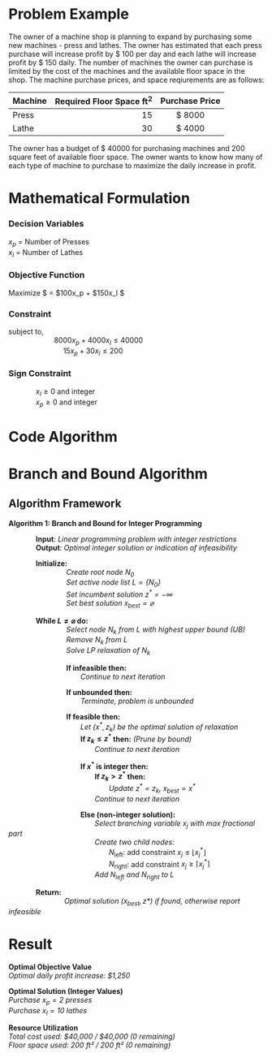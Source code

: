 # Problem Example 
The owner of a machine shop is planning to expand by purchasing some new machines - press and lathes. The owner has estimated that each press purchase will increase profit by \$ 100 per day and each lathe will increase profit by \$ 150 daily. The number of machines the owner can purchase is limited by the cost of the machines and the available floor space in the shop. The machine purchase prices, and space reqiurements are as follows:  
   
|**Machine**|**Required Floor Space ft<sup>2</sup>**| **Purchase Price** |  
|:-------|---------:|:------------------:|
|Press| 15 |      \$ 8000       |
|Lathe| 30 |      \$ 4000       |  
The owner has a budget of \$ 40000 for purchasing machines and 200 square feet of available floor space. The owner wants to know how many of each type of machine to purchase to maximize the daily increase in profit.

# Mathematical Formulation  

### Decision Variables  
$x_p$ = Number of Presses  
$x_l$ = Number of Lathes

### Objective Function  
Maximize $ = \$100x_p + \$150x_l $
### Constraint  
subject to,  
&emsp; &emsp; &emsp; &emsp; &emsp;    $8000x_p + 4000x_l \leq  40000$  
&emsp; &emsp; &emsp; &emsp; &emsp; &emsp; $15x_p + 30x_l \leq 200$  

### Sign Constraint
&emsp; &emsp; &emsp;   $x_l \geq 0$ and integer   
&emsp; &emsp; &emsp;   $x_p \geq 0$ and integer


# Code Algorithm
# Branch and Bound Algorithm

## Algorithm Framework

**Algorithm 1: Branch and Bound for Integer Programming**

&emsp; &emsp; &emsp; **Input**: *Linear programming problem with integer restrictions*  
&emsp; &emsp; &emsp; **Output**: *Optimal integer solution or indication of infeasibility*  

&emsp; &emsp; &emsp; **Initialize:**  
&emsp; &emsp; &emsp; &emsp;&emsp;&emsp;&emsp; *Create root node $N_0$*  
&emsp; &emsp; &emsp; &emsp;&emsp;&emsp;&emsp; *Set active node list $L = \{N_0\}$*  
&emsp; &emsp; &emsp; &emsp;&emsp;&emsp;&emsp; *Set incumbent solution $z^* = -\infty$*  
&emsp; &emsp; &emsp; &emsp;&emsp;&emsp;&emsp; *Set best solution $x_{\text{best}} = \varnothing$*  

&emsp; &emsp; &emsp; **While $L \neq \varnothing$ do:**  
&emsp; &emsp; &emsp; &emsp;&emsp;&emsp;&emsp; *Select node $N_k$ from $L$ with highest upper bound (UB)*  
&emsp; &emsp; &emsp; &emsp;&emsp;&emsp;&emsp; *Remove $N_k$ from $L$*  
&emsp; &emsp; &emsp; &emsp;&emsp;&emsp;&emsp; *Solve LP relaxation of $N_k$*  

&emsp; &emsp; &emsp; &emsp;&emsp;&emsp;&emsp; **If infeasible then:**  
&emsp; &emsp; &emsp; &emsp;&emsp;&emsp;&emsp;&emsp;&emsp; *Continue to next iteration*  

&emsp; &emsp; &emsp; &emsp;&emsp;&emsp;&emsp; **If unbounded then:**  
&emsp; &emsp; &emsp; &emsp;&emsp;&emsp;&emsp;&emsp;&emsp; *Terminate, problem is unbounded*  

&emsp; &emsp; &emsp; &emsp;&emsp;&emsp;&emsp; **If feasible then:**  
&emsp; &emsp; &emsp; &emsp;&emsp;&emsp;&emsp;&emsp;&emsp; *Let $(x^*, z_k)$ be the optimal solution of relaxation*  
&emsp; &emsp; &emsp; &emsp;&emsp;&emsp;&emsp;&emsp;&emsp; **If $z_k \leq z^*$ then:** *(Prune by bound)*  
&emsp; &emsp; &emsp; &emsp;&emsp;&emsp;&emsp;&emsp;&emsp;&emsp;&emsp; *Continue to next iteration*  

&emsp; &emsp; &emsp; &emsp;&emsp;&emsp;&emsp;&emsp;&emsp; **If $x^*$ is integer then:**  
&emsp; &emsp; &emsp; &emsp;&emsp;&emsp;&emsp;&emsp;&emsp;&emsp;&emsp; **If $z_k > z^*$ then:**  
&emsp; &emsp; &emsp; &emsp;&emsp;&emsp;&emsp;&emsp;&emsp;&emsp;&emsp;&emsp;&emsp; *Update $z^* = z_k$, $x_{\text{best}} = x^*$*  
&emsp; &emsp; &emsp; &emsp;&emsp;&emsp;&emsp;&emsp;&emsp;&emsp;&emsp; *Continue to next iteration*  

&emsp; &emsp; &emsp; &emsp;&emsp;&emsp;&emsp;&emsp;&emsp; **Else (non-integer solution):**  
&emsp; &emsp; &emsp; &emsp;&emsp;&emsp;&emsp;&emsp;&emsp;&emsp;&emsp; *Select branching variable $x_j$ with max fractional part*  
&emsp; &emsp; &emsp; &emsp;&emsp;&emsp;&emsp;&emsp;&emsp;&emsp;&emsp; *Create two child nodes:*  
&emsp; &emsp; &emsp; &emsp;&emsp;&emsp;&emsp;&emsp;&emsp;&emsp;&emsp;&emsp;&emsp; $N_{\text{left}}$: add constraint $x_j \leq \lfloor x_j^* \rfloor$  
&emsp; &emsp; &emsp; &emsp;&emsp;&emsp;&emsp;&emsp;&emsp;&emsp;&emsp;&emsp;&emsp; $N_{\text{right}}$: add constraint $x_j \geq \lceil x_j^* \rceil$  
&emsp; &emsp; &emsp; &emsp;&emsp;&emsp;&emsp;&emsp;&emsp;&emsp;&emsp; *Add $N_{left}$ and $N_{right}$ to $L$*  

&emsp; &emsp; &emsp; **Return:**   
&emsp; &emsp; &emsp; &emsp;&emsp;&emsp;&emsp;*Optimal solution ($x_{best}, z*)$ if found, otherwise report infeasible*  



# Result

**Optimal Objective Value**  
*Optimal daily profit increase: $1,250* 

**Optimal Solution (Integer Values)**  
*Purchase $x_p = 2$ presses*  
*Purchase $x_l = 10$ lathes*  

**Resource Utilization**  
*Total cost used: $40,000 / $40,000 (0 remaining)*  
*Floor space used: 200 ft² / 200 ft² (0 remaining)*  
